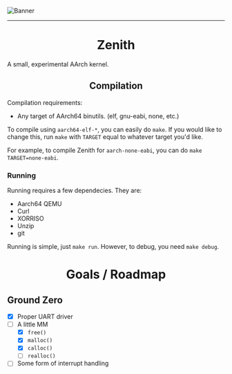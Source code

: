 ![Banner](res/logo_trans.png)

---

<h1 align="center">Zenith</h1>
A small, experimental AArch kernel.

<h2 align="center">Compilation</h2>

Compilation requirements:
- Any target of AArch64 binutils. (elf, gnu-eabi, none, etc.)

To compile using `aarch64-elf-*`, you can easily do `make`. If
you would like to change this, run `make` with `TARGET` equal
to whatever target you'd like.

For example, to compile Zenith for `aarch-none-eabi`, you can do
`make TARGET=none-eabi`.

### Running
Running requires a few dependecies. They are:
- Aarch64 QEMU
- Curl
- XORRISO
- Unzip
- git

Running is simple, just `make run`. However, to debug, you need
`make debug`.

<h1 align="center"> Goals / Roadmap </h1>

## Ground Zero
- [X] Proper UART driver
- [ ] A little MM
	- [X] `free()`
	- [X] `malloc()`
	- [X] `calloc()`
	- [ ] `realloc()`
- [ ] Some form of interrupt handling
